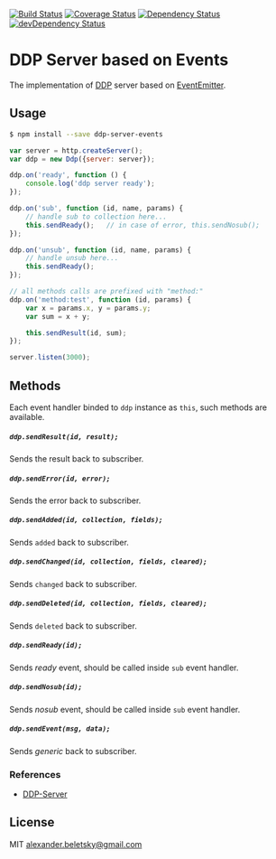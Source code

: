 [![Build Status](https://travis-ci.org/alexbeletsky/ddp-server-event.svg?branch=master)](https://travis-ci.org/alexbeletsky/ddp-server-event)
[![Coverage Status](https://coveralls.io/repos/alexbeletsky/ddp-server-event/badge.svg?branch=master&service=github)](https://coveralls.io/github/alexbeletsky/ddp-server-event?branch=master)
[![Dependency Status](https://david-dm.org/alexbeletsky/ddp-server-event.svg)](https://david-dm.org/alexbeletsky/ddp-server-event)
[![devDependency Status](https://david-dm.org/alexbeletsky/ddp-server-event/dev-status.svg)](https://david-dm.org/alexbeletsky/ddp-server-event#info=devDependencies)

# DDP Server based on Events

The implementation of [DDP](https://www.meteor.com/ddp) server based on [EventEmitter](https://nodejs.org/api/events.html#events_class_events_eventemitter).

## Usage

```bash
$ npm install --save ddp-server-events
```

```js
var server = http.createServer();
var ddp = new Ddp({server: server});

ddp.on('ready', function () {
    console.log('ddp server ready');
});

ddp.on('sub', function (id, name, params) {
    // handle sub to collection here...
    this.sendReady();   // in case of error, this.sendNosub();
});

ddp.on('unsub', function (id, name, params) {
    // handle unsub here...
    this.sendReady();
});

// all methods calls are prefixed with "method:"
ddp.on('method:test', function (id, params) {
    var x = params.x, y = params.y;
    var sum = x + y;

    this.sendResult(id, sum);
});

server.listen(3000);
```

## Methods

Each event handler binded to `ddp` instance as `this`, such methods are available.

##### `ddp.sendResult(id, result);`

Sends the result back to subscriber.

##### `ddp.sendError(id, error);`

Sends the error back to subscriber.

##### `ddp.sendAdded(id, collection, fields);`

Sends `added` back to subscriber.

##### `ddp.sendChanged(id, collection, fields, cleared);`

Sends `changed` back to subscriber.

##### `ddp.sendDeleted(id, collection, fields, cleared);`

Sends `deleted` back to subscriber.

##### `ddp.sendReady(id);`

Sends *ready* event, should be called inside `sub` event handler.

##### `ddp.sendNosub(id);`

Sends *nosub* event, should be called inside `sub` event handler.

##### `ddp.sendEvent(msg, data);`

Sends *generic* back to subscriber.

### References

* [DDP-Server](https://github.com/Tarang/DDP-Server)

## License

MIT alexander.beletsky@gmail.com

